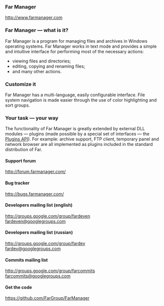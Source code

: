 ### Far Manager
http://www.farmanager.com

### Far Manager — what is it?
Far Manager is a program for managing files and archives in Windows operating systems. Far Manager works in text mode and provides a simple and intuitive interface for performing most of the necessary actions:
* viewing files and directories;
* editing, copying and renaming files;
* and many other actions.

### Customize it
Far Manager has a multi-language, easily configurable interface. File system navigation is made easier through the use of color highlighting and sort groups.

### Your task — your way
The functionality of Far Manager is greatly extended by external DLL modules — plugins (made possible by a special set of interfaces — the [Plugins API](http://api.farmanager.com/)). For example: archive support, FTP client, temporary panel and network browser are all implemented as plugins included in the standard distribution of Far.


#### Support forum
http://forum.farmanager.com/

#### Bug tracker
http://bugs.farmanager.com/

#### Developers mailing list (english)
http://groups.google.com/group/fardeven  
fardeven@googlegroups.com

#### Developers mailing list (russian)
http://groups.google.com/group/fardev  
fardev@googlegroups.com

#### Commits mailing list
http://groups.google.com/group/farcommits  
farcommits@googlegroups.com

#### Get the code
https://github.com/FarGroup/FarManager
